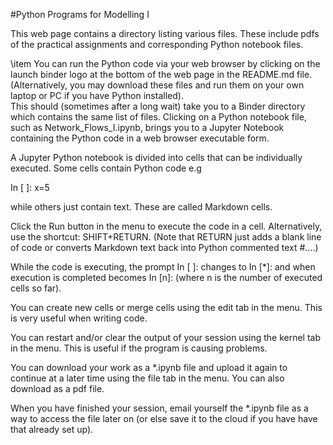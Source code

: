 #Python Programs for Modelling I

This web page contains a directory listing various files. These include pdfs of the practical assignments and corresponding 
Python notebook files.

\item You can run the Python code via your web browser by clicking on the launch binder logo at the bottom of the web page in the README.md file. (Alternatively, you may download these files and run them on your own laptop or PC if you have Python installed).  
This should (sometimes after a long wait) take you to a Binder directory which contains the same list of files. Clicking on a Python notebook file, such as Network_Flows_I.ipynb, brings you to a Jupyter Notebook containing the Python code in a web browser executable form.

A Jupyter Python notebook is divided into cells that can be individually executed.  Some cells contain Python code e.g

In [ ]:  x=5

while others just contain text. These are called Markdown cells.

Click the Run button in the menu to execute the code in a cell. Alternatively, use the shortcut: SHIFT+RETURN. (Note that RETURN just adds a blank line of code or converts Markdown text back into Python commented text #....)

While the code is executing, the prompt In [ ]:  changes to  In [*]:  and when execution is completed becomes In [n]: (where n is the number of executed cells so far).

You can create new cells or merge cells using the edit tab in the menu. This is very useful when writing code.

You can restart and/or clear the output of your session using the kernel tab in the menu. This is useful if the program is causing problems. 

You can download your work as a *.ipynb file and upload it again to continue at a later time using the file tab in the menu. You can also download as a pdf file.

When you have finished your session, email yourself the *.ipynb file as a way to access the file later on (or else save it to the cloud if you have have that already set up).

 